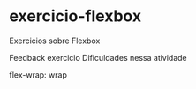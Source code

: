 # exercicio-flexbox
Exercicios sobre Flexbox

Feedback exercicio
Dificuldades nessa atividade

 flex-wrap: wrap